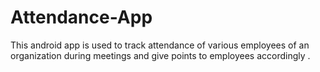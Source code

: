 # Attendance-App
This android app is used to track attendance of various employees of an organization during meetings and give points to employees accordingly .
